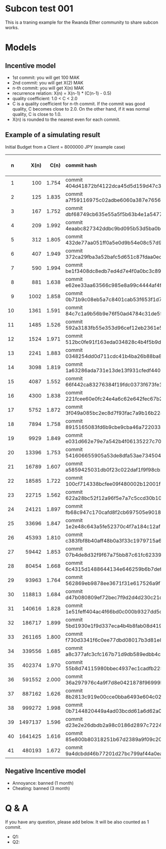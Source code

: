 # Subcon test 001

This is a traning example for the Rwanda Ether community to share subcon works.

# Models

## Incentive model

 * 1st commit: you will get 100 MAK
 * 2nd commit: you will get X(2) MAK
 * n-th commit: you will get X(n) MAK
 * recurrence relation: X(n) = X(n-1) * (C(n-1) - 0.5)
 * quality coefficient: 1.0 < C < 2.0
 * C is a quality coefficient for n-th commit. If the commit was good quality, C becomes close to 2.0. On the other hand, if it was normal quality, C is close to 1.0.
 * X(n) is rounded to the nearest even for each commit.

## Example of a simulating result

Initial Budget from a Client = 8000000 JPY (example case)

| n | X(n) | C(n) | commit hash | balance (MAK) | Client's Budget (JPY) |
|---:|---:|---:|:---| ---:|---:|
| 1 | 100 | 1.754 | commit 404d41872bf4122dca45d5d159d47c39d6a71490 | 100 | 7999900|
| 2 | 125 | 1.835 | commit a7f59116975c02adbe6060a387e7656d4c147942 | 225 | 7999775|
| 3 | 167 | 1.752 | commit dbf68749cb635e55a5f5b63b4e1a5477752ea886 | 392 | 7999608|
| 4 | 209 | 1.992 | commit 4eaabc827342ddbc9bd095b53d5ba0b97e3c3a86 | 601 | 7999399|
| 5 | 312 | 1.805 | commit 432de77aa051ff0a5e0d9b54e08c57d9787b6729 | 913 | 7999087|
| 6 | 407 | 1.949 | commit 372ca29fba3a52bafc5d651c87fdaa0edd09ee0b | 1320 | 7998680|
| 7 | 590 | 1.994 | commit be1f3408dc8edb7ed4d7e4f0a0bc3c89dc70ecd7 | 1910 | 7998090|
| 8 | 881 | 1.638 | commit e62ee33aa63566c985e8a99c4444af4ff4555e43 | 2791 | 7997209|
| 9 | 1002 | 1.858 | commit 0b71b9c08eb5a7c8401cab53f653f1d7d0a0d234 | 3793 | 7996207|
| 10 | 1361 | 1.591 | commit 84c7c1a9b56b9e76f50ad4784c31de55bf95152c | 5154 | 7994846|
| 11 | 1485 | 1.526 | commit 592a3183fb55e353d96cef12eb2361e51123c85d | 6639 | 7993361|
| 12 | 1524 | 1.971 | commit 512bc0fe91f163eda034828c4b4f5b9d49a5fbd6 | 8163 | 7991837|
| 13 | 2241 | 1.883 | commit 0348254dd0d711cdc41b4ba26b88ba85fe0a8940 | 10404 | 7989596|
| 14 | 3098 | 1.819 | commit 1a63286ada731e13de13f931cfedf44088bfe997 | 13502 | 7986498|
| 15 | 4087 | 1.552 | commit 66f442ca83276384f19fdc0373f673fe1e036983 | 17589 | 7982411|
| 16 | 4300 | 1.838 | commit 221fcee60e0fc24e4a6c62e642fec67b2c6ed01c | 21889 | 7978111|
| 17 | 5752 | 1.872 | commit 3f049a085bc2ec8d7f93fac7a9b16b22884e5a4c | 27641 | 7972359|
| 18 | 7894 | 1.758 | commit 8915165083fd6b9cbe9cba46a722033d9d43f5ee | 35535 | 7964465|
| 19 | 9929 | 1.849 | commit e031d662e79e7a542b4f06135227c7022ef23c05 | 45464 | 7954536|
| 20 | 13396 | 1.753 | commit 541606655905a53de8dfa53ae734504b79a5e02e | 58860 | 7941140|
| 21 | 16789 | 1.607 | commit a5859425031db0f23c022daf1f9f98cb15cb5a56 | 75649 | 7924351|
| 22 | 18585 | 1.722 | commit 100cf714338bcfee09f480002b12001f09cd70cb | 94234 | 7905766|
| 23 | 22715 | 1.562 | commit 622a28bc52f12a96f5e7a7c5ccd30b10070d18ce | 116949 | 7883051|
| 24 | 24121 | 1.897 | commit fb68c947c170cafd8f2cb697505e90186c850c51 | 141070 | 7858930|
| 25 | 33696 | 1.847 | commit 1e2e48c643a5fe52370c4f7a184c12af2014aa33 | 174766 | 7825234|
| 26 | 45393 | 1.810 | commit c383fbf8b40aff48b0a3f33c1979715a6599257e | 220159 | 7779841|
| 27 | 59442 | 1.853 | commit 07b4de8d32f9f67a75bb87c61fc62339e710f719 | 279601 | 7720399|
| 28 | 80454 | 1.668 | commit 6c4315d1488644134e646259b6b7def435dccd4d | 360055 | 7639945|
| 29 | 93963 | 1.764 | commit 562869eb9878ee3671f31e617526a9f7b4fb53ed | 454018 | 7545982|
| 30 | 118813 | 1.684 | commit d47b080809ef72bec7f9d2d4d230c21d8ea4130d | 572831 | 7427169|
| 31 | 140616 | 1.828 | commit 1e51feff404ac4f66bd0c000b9327dd5cbba23de | 713447 | 7286553|
| 32 | 186717 | 1.899 | commit 5bd1930e1f9d337eca4b4b8fab08d4198fa92726 | 900164 | 7099836|
| 33 | 261165 | 1.800 | commit f730d3341f6c0ee77dbd08017b3d81e8f967c46e | 1161329 | 6838671|
| 34 | 339556 | 1.685 | commit a8c377afc3cfc167b71d9db589edbb4ce8d2c56b | 1500885 | 6499115|
| 35 | 402374 | 1.970 | commit 55b8d74115980bbec4937ec1cadfb225c7a0ffc7 | 1903259 | 6096741|
| 36 | 591552 | 2.000 | commit 36a297976c4a9f7d8e0421878f96999b743b2238 | 2494811 | 5505189|
| 37 | 887162 | 1.626 | commit 8b2813c919e00cce0bba6493e604c029d232ab2a | 3381973 | 4618027|
| 38 | 999272 | 1.998 | commit 0b7144820449a4ad03bcdd61a6d62a074aef1a05 | 4381245 | 3618755|
| 39 | 1497137 | 1.596 | commit d23e2e26dbdb2a98c0186d2897c72249fc26a260 | 5878382 | 2121618|
| 40 | 1641425 | 1.616 | commit 85e800b80318251b67d2389a9f09c20b92149948 | 7519807 | 480193|
| 41 | 480193 | 1.672 | commit 9a4dcbdd46b77201d27bc799af44a0ea13edfe54 | 8000000 | 0|



## Negative Incentive model

 * Annoyance: banned (1 month)
 * Cheating: banned (3 month)

# Q & A

If you have any question, please add below. It will be also counted as 1 commit. 

 * Q1:
 * Q2:

